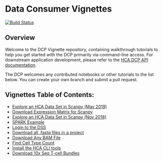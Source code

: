 # Data Consumer Vignettes

[![Build Status](https://travis-ci.com/HumanCellAtlas/data-consumer-vignettes.svg?branch=master)](https://travis-ci.com/HumanCellAtlas/data-consumer-vignettes)

## Overview

Welcome to the DCP Vignette repository, containing walkthrough tutorials to help you get started with the DCP primarily via command-line access. For downstream application development, please refer to the [HCA DCP API documentation](https://prod.data.humancellatlas.org/apis).

The DCP welcomes any contributed notebooks or other tutorials to the list below. You can create your own branch and submit a pull request. 

## Vignettes Table of Contents:

* [Explore an HCA Data Set in Scanpy (May 2019)](Explore%20an%20HCA%20Data%20Set%20in%20Scanpy%20(May%202019)/README.md)
* [Download Expression Matrix for Scanpy](Download%20Expression%20Matrix%20for%20Scanpy/README.md)
* [Explore an HCA Data Set in Scanpy (Nov 2018)](Explore%20an%20HCA%20Data%20Set%20in%20Scanpy%20(Nov%202018)/README.md)
* [SPARK Example](SPARK%20Example/README.md)
* [Login to the DSS](Login%20to%20the%20DSS/README.md)
* [Download all .fastq files in a project](Download%20all%20.fastq%20files%20in%20a%20project/README.md)
* [Download Any BAM File](Download%20Any%20BAM%20File/README.md)
* [Find Cell Type Count](Find%20Cell%20Type%20Count/README.md)
* [Install the HCA CLI tools](Install%20the%20HCA%20CLI%20tools/README.md)
* [Download 10x Seq T-cell Bundles](Download%2010x%20Seq%20T-cell%20Bundles/README.md)
